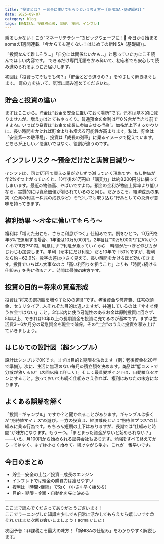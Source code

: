```yaml
---
title: "投資とは？ 〜お金に働いてもらうという考え方〜【新NISA・基礎編#1】"
date: 2025-09-07
category: blog
tags: [新NISA, 投資初心者, 基礎, 複利, インフレ]
---
```


乗るしかない！この“マネーリテラシー”のビッグウェーブに！🌊
今日から始まるaomaの1週間連載 「今からでも遅くない！はじめての新NISA（基礎編）」。

「投資なんて難しそう…」「自分には関係ないかも…」と思っていた方にこそ読んでほしい内容です。
できるだけ専門用語をかみ砕いて、初心者でも安心して読み進められるようにお届けします。

初回は「投資ってそもそも何？」「貯金とどう違うの？」をやさしく解きほぐします。
肩の力を抜いて、気楽に読み進めてくださいね。

 

## 貯金と投資の違い

まずはここから。貯金は“お金を安全に置いておく場所”です。元本は基本的に減りませんが、増え方はとてもゆっくり。普通預金の金利は年0.%台が当たり前ですよね。いっぽう投資は“お金を成長に参加させる行為”。価格が上下するかわりに、長い時間をかければ貯金よりも増える可能性が高まります。私は、貯金は「安全第一の駐車場」、投資は「成長の列車」に乗るイメージで捉えています。どちらが正しい／間違いではなく、役割が違うのです。

## インフレリスク 〜預金だけだと実質目減り〜

インフレは、同じ1万円で買える量が少しずつ減っていく現象です。もし物価が年2%ずつ上がっていくと、10年後の1万円の「購買力」は約8,200円分に細ってしまいます。最近の物価高、やばいですよね。預金の金利が物価上昇率より低いなら、実質的には資産価値が削られているのと同じ。だからこそ、経済成長の果実（企業の利益＝株式の成長など）を“少しでも取り込む”行為としての投資が意味を持ってきます。

## 複利効果 〜お金に働いてもらう〜

複利は「増えた分にも、さらに利息がつく」仕組みです。例をひとつ。10万円を年5%で運用する場合、1年後は10万5,000円。2年目は“10万5,000円”に5%がつくので11万250円。利息にまで利息が乗っていくから、時間がたつほど伸び方がじわじわ加速します。単利（元本にだけ利息）だと10年で＋50%ですが、複利なら約＋62.9%。数字の差は小さく見えて、長い時間をかけるほど効いてきます。投資でいちばん大事なのは「高い利回りを狙うこと」よりも「時間×続ける仕組み」を先に作ること。時間は最強の味方です。

## 投資の目的＝将来の資産形成

投資は“将来の選択肢を増やすための道具”です。老後資金や教育費、住宅の頭金、セミリタイア…人それぞれ目的は違いますが、共通しているのは「今すぐ使うお金ではない」こと。3年以内に使う可能性のあるお金は原則投資に回さず、5年以上、できれば10年以上の長期資金を投資に充てるのが基本です。まずは生活費3〜6か月分の緊急資金を現金で確保。その“土台”のうえに投資を積み上げていきましょう。

## はじめての設計図（超シンプル）

設計はシンプルでOKです。まずは目的と期限を決めます（例：老後資金を20年で準備）。次に、生活に無理のない毎月の積立額を決めます。商品は“低コストで分散が効くもの”（次回以降で詳しく）。そして最重要ポイントは、自動積立をオンにすること。放っておいても続く仕組みさえ作れば、複利はあなたの味方になります。

## よくある誤解を解く

「投資＝ギャンブル」ですか？と聞かれることがあります。ギャンブルは多くが“期待値マイナス”の遊び。一方の投資は、経済成長という“期待値プラス”の仕組みに乗る行為です。もちろん短期の上下はありますが、長期では“仕組みと時間”が味方になります。もう一つ。「まとまった資金がないと始められない？」——いえ、月100円から始められる証券会社もあります。勉強をすべて終えてから…ではなく、まずは小さく始めて、続けながら学ぶ。これが一番早いです。

## 今日のまとめ

- 貯金＝安全の土台／投資＝成長のエンジン
- インフレ下では預金の購買力は痩せやすい
- 複利は「時間×継続」で効く（小さく早く始める）
- 目的・期限・金額・自動化を先に決める

---

ここまで読んでくださってありがとうございます！  
ここでラーニングした知識を少しでも日常に活かしてもらえたら嬉しいです😊  
それではまた次回お会いしましょう！aomaでした！  

次回予告：非課税こそ最大の味方！「新NISAの仕組み」をわかりやすく解説します。
